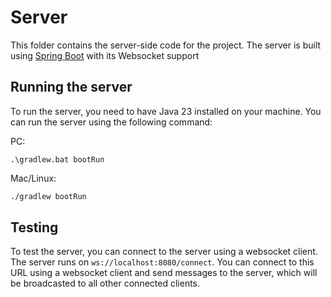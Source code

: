 # Server

This folder contains the server-side code for the project. The server is built using [Spring Boot](https://spring.io/) with its Websocket support

## Running the server

To run the server, you need to have Java 23 installed on your machine. You can run the server using the following command:

PC:

```
.\gradlew.bat bootRun
```

Mac/Linux:

```bash
./gradlew bootRun
```

## Testing

To test the server, you can connect to the server using a websocket client. The server runs on `ws://localhost:8080/connect`.
You can connect to this URL using a websocket client and send messages to the server, which will be broadcasted to all other connected clients.
